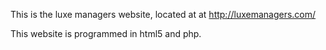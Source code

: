 This is the luxe managers website, located at at http://luxemanagers.com/

This website is programmed in html5 and php.